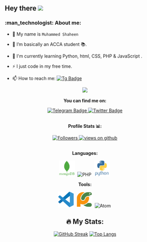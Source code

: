 <h2>
  Hey there
  <img src="https://media.giphy.com/media/hvRJCLFzcasrR4ia7z/giphy.gif" width="40"/>
</h2>
<h3>:man_technologist: About me:</h3>

- :boy: My name is ```Muhammed Shaheen```

- :telescope: I’m basically an ACCA student :books:.

- :seedling: I'm currently learning Python, html, CSS, PHP & JavaScript .

- :zap: I just code in my free time.

- :mailbox: How to reach me: [![Tg Badge](https://img.shields.io/badge/-CʟᴀʏXD-blue?style=flat&logo=telegram&logoColor=white)](https://t.me/CLaY995)


<div id="header" align="center">
  <img src="https://media.giphy.com/media/M9gbBd9nbDrOTu1Mqx/giphy.gif" width="100"/>
</p>

<div id="my_badges">
  <p><b>You can find me on:</b></p>
  <a href="https://t.me/CLaY995">
    <img src="https://img.shields.io/badge/Telegram-blue?logo=telegram&style=for-the-badge" alt="Telegram Badge"/>
  <a href="https://instagram.com/_shaheen.m_">
    <img src="https://img.shields.io/badge/Instagram-pink?logo=instagram&logoColor=red&style=for-the-badge" alt="Twitter Badge"/>
  </a>
</div>
</br>
<div id="other-badges" align="centre">
  <p><b>Profile Stats 📊:</b></p>
  <a href="https://github.com/CLaY9950">
    <img alt="Followers" src="https://img.shields.io/github/followers/CLaY9950?label=Followers&logo=github">
  </a> 
  <a href="https://github.com/CLaY9950">
    <img src="https://komarev.com/ghpvc/?username=CLaY9950&label=Views&color=brightgreen" alt="views on github" />
  </a>
</div>
</br>
<div id="tools">
  <p><b>Languages:</b></p>
  <img src="https://github.com/devicons/devicon/blob/master/icons/mongodb/mongodb-plain-wordmark.svg" title="Mongo" alt="Mongo" width="50" height="50"/>&nbsp;
  <img src="https://github.com/CLaY9950/devicon/blob/master/icons/php/php-plain.svg" title="PHP" alt="PHP" width="50" height="50"/>&nbsp;
  <img src="https://github.com/devicons/devicon/blob/master/icons/python/python-original-wordmark.svg" title="Python" alt="Python" width="50" height="50"/>&nbsp;
  <p><b>Tools:</b></p>
  <img src="https://github.com/devicons/devicon/blob/master/icons/vscode/vscode-original.svg" title="VsCode" alt="VsCode" width="50" height="50"/>&nbsp;
  <img src="https://github.com/devicons/devicon/blob/master/icons/pycharm/pycharm-original.svg" title="Pycharm" alt="Pycharm" width="50" height="50"/>&nbsp;
  <img src="https://github.com/CLaY9950/devicon/blob/master/icons/atom/atom-original.svg" title="Atom" alt="Atom" width="50" height="50"/>&nbsp;

</div>

## :fire: My Stats:
[![GitHub Streak](http://github-readme-streak-stats.herokuapp.com?user=CLaY9950&theme=dark&background=000000)](https://git.io/streak-stats)
[![Top Langs](https://github-readme-stats.vercel.app/api/top-langs/?username=CLaY9950&layout=compact&theme=vision-friendly-dark)](https://github.com/anuraghazra/github-readme-stats)
</br>
